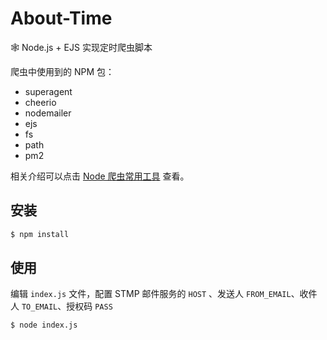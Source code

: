 # About-Time

🕸️ Node.js + EJS 实现定时爬虫脚本

爬虫中使用到的 NPM 包：

-   superagent
-   cheerio
-   nodemailer
-   ejs
-   fs
-   path
-   pm2

相关介绍可以点击 [Node 爬虫常用工具](https://github.com/BlackCubeNo99/Blog/issues/15) 查看。

## 安装

```bash
$ npm install
```

## 使用

编辑 `index.js` 文件，配置 STMP 邮件服务的 `HOST` 、发送人 `FROM_EMAIL`、收件人 `TO_EMAIL`、授权码 `PASS`

```bash
$ node index.js
```
